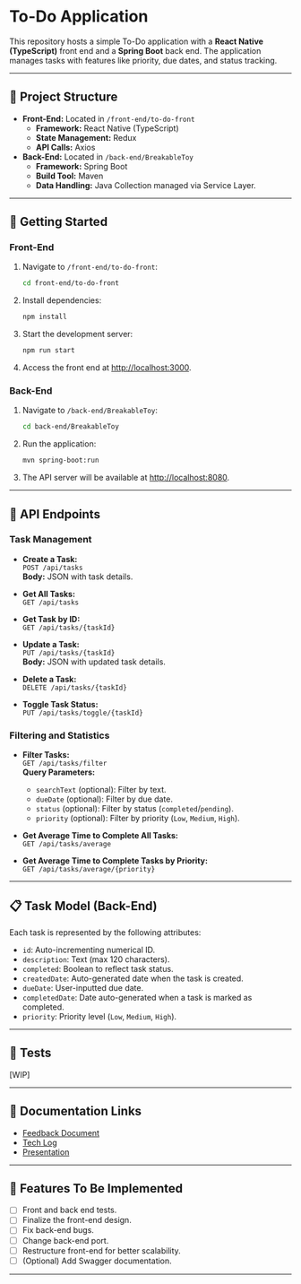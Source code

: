 
# To-Do Application

This repository hosts a simple To-Do application with a **React Native (TypeScript)** front end and a **Spring Boot** back end. The application manages tasks with features like priority, due dates, and status tracking.

---

## 📂 Project Structure
- **Front-End:** Located in `/front-end/to-do-front`
  - **Framework:** React Native (TypeScript)
  - **State Management:** Redux
  - **API Calls:** Axios
- **Back-End:** Located in `/back-end/BreakableToy`
  - **Framework:** Spring Boot
  - **Build Tool:** Maven
  - **Data Handling:** Java Collection managed via Service Layer.
---

## 🚀 Getting Started

### Front-End
1. Navigate to `/front-end/to-do-front`:
   ```bash
   cd front-end/to-do-front
   ```
2. Install dependencies:
   ```bash
   npm install
   ```
3. Start the development server:
   ```bash
   npm run start
   ```
4. Access the front end at [http://localhost:3000](http://localhost:3000).

### Back-End
1. Navigate to `/back-end/BreakableToy`:
   ```bash
   cd back-end/BreakableToy
   ```
2. Run the application:
   ```bash
   mvn spring-boot:run
   ```
3. The API server will be available at [http://localhost:8080](http://localhost:8080).

---
## 📡 API Endpoints

### Task Management
- **Create a Task:**  
  `POST /api/tasks`  
  **Body:** JSON with task details.  

- **Get All Tasks:**  
  `GET /api/tasks`  

- **Get Task by ID:**  
  `GET /api/tasks/{taskId}`  

- **Update a Task:**  
  `PUT /api/tasks/{taskId}`  
  **Body:** JSON with updated task details.  

- **Delete a Task:**  
  `DELETE /api/tasks/{taskId}`  

- **Toggle Task Status:**  
  `PUT /api/tasks/toggle/{taskId}`  

### Filtering and Statistics
- **Filter Tasks:**  
  `GET /api/tasks/filter`  
  **Query Parameters:**  
  - `searchText` (optional): Filter by text.  
  - `dueDate` (optional): Filter by due date.  
  - `status` (optional): Filter by status (`completed`/`pending`).  
  - `priority` (optional): Filter by priority (`Low`, `Medium`, `High`).  

- **Get Average Time to Complete All Tasks:**  
  `GET /api/tasks/average`  

- **Get Average Time to Complete Tasks by Priority:**  
  `GET /api/tasks/average/{priority}`  

---

## 📋 Task Model (Back-End)
Each task is represented by the following attributes:
- `id`: Auto-incrementing numerical ID.
- `description`: Text (max 120 characters).
- `completed`: Boolean to reflect task status.
- `createdDate`: Auto-generated date when the task is created.
- `dueDate`: User-inputted due date.
- `completedDate`: Date auto-generated when a task is marked as completed.
- `priority`: Priority level (`Low`, `Medium`, `High`).

---

## 🔧 Tests

[WIP]

---

## 📄 Documentation Links
- [Feedback Document](#https://encoradigital.sharepoint.com/:w:/s/spark2024f-mx2/EVMxhTGaS7VDh7cT2NYKnfcBJ4mGykxFw1WVIRguqpG6JQ?e=lyq5ZA)  
- [Tech Log](#) 
- [Presentation](#https://www.canva.com/design/DAGXztibgns/Y0GJxCTR1crYDj4Wpo08OQ/edit?utm_content=DAGXztibgns&utm_campaign=designshare&utm_medium=link2&utm_source=sharebutton) 

---

## 🔧 Features To Be Implemented
- [ ] Front and back end tests.
- [ ] Finalize the front-end design.
- [ ] Fix back-end bugs.
- [ ] Change back-end port.
- [ ] Restructure front-end for better scalability.
- [ ] (Optional) Add Swagger documentation.

---
